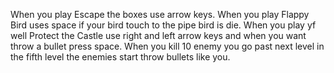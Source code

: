 When you play Escape the boxes use arrow keys.
When you play Flappy Bird uses space if your bird touch to the pipe bird is die.
When you play yf well Protect the Castle use right and left arrow keys and when you want throw a bullet press space. When you kill 10 enemy you go past next level in the fifth level the enemies start throw bullets like you.
